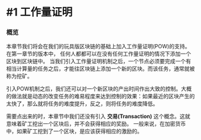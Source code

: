 # #1 工作量证明

### 概览
本章节我们将会在我们的玩具版区块链的基础上加入工作量证明(POW)的支持。在第一章节的版本中， 任何人都都可以在没有任何工作量证明的情况下添加一个区块到区块链中。 当我们引入工作量证明机制之后，一个节点必须要完成一个有相当计算量的任务之后，才能往区块链上添加一个新的区块。而该任务，通常就被称为挖矿。

引入POW机制之后，我们还可以对一个新区块的产出时间作出大致的控制。大概的做法就是动态的改变任务的难易程度来达到控制的效果：如果最近的区块产生的太快了，那么就将任务的难度提升，反之，则将任务的难度降低。

需要点出来的时，本章节中我们还没有引入 **交易(Transaction)** 这个概念。这就意味着矿工挖出一个区块后，并不会获得相应的奖励。 一般来说，在加密货币中，如果矿工挖到了一个区块，是应该获得相应的激励的。
